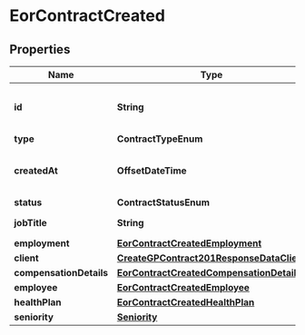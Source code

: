 

# EorContractCreated


## Properties

| Name | Type | Description | Notes |
|------------ | ------------- | ------------- | -------------|
|**id** | **String** | Id of the contract quote created |  [optional] |
|**type** | **ContractTypeEnum** |  |  [optional] |
|**createdAt** | **OffsetDateTime** | Long date-time format following ISO-8601 |  [optional] |
|**status** | **ContractStatusEnum** |  |  [optional] |
|**jobTitle** | **String** | Employee&#39;s job title. |  [optional] |
|**employment** | [**EorContractCreatedEmployment**](EorContractCreatedEmployment.md) |  |  [optional] |
|**client** | [**CreateGPContract201ResponseDataClient**](CreateGPContract201ResponseDataClient.md) |  |  [optional] |
|**compensationDetails** | [**EorContractCreatedCompensationDetails**](EorContractCreatedCompensationDetails.md) |  |  [optional] |
|**employee** | [**EorContractCreatedEmployee**](EorContractCreatedEmployee.md) |  |  [optional] |
|**healthPlan** | [**EorContractCreatedHealthPlan**](EorContractCreatedHealthPlan.md) |  |  [optional] |
|**seniority** | [**Seniority**](Seniority.md) |  |  [optional] |



